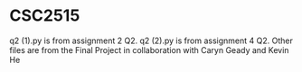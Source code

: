 # CSC2515

q2 (1).py is from assignment 2 Q2.
q2 (2).py is from assignment 4 Q2.
Other files are from the Final Project in collaboration with Caryn Geady and Kevin He
